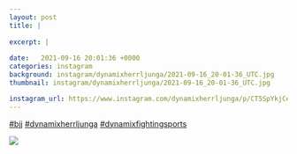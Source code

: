 ```yaml
---
layout: post
title: |
  
excerpt: |
    
date:   2021-09-16 20:01:36 +0000
categories: instagram
background: instagram/dynamixherrljunga/2021-09-16_20-01-36_UTC.jpg
thumbnail: instagram/dynamixherrljunga/2021-09-16_20-01-36_UTC.jpg

instagram_url: https://www.instagram.com/dynamixherrljunga/p/CT5SpYkjCev
---
```

[#bjj](https://www.instagram.com/explore/tags/bjj/) [#dynamixherrljunga](https://www.instagram.com/explore/tags/dynamixherrljunga/) [#dynamixfightingsports](https://www.instagram.com/explore/tags/dynamixfightingsports/)



<img src='{{ site.baseurl }}/instagram/dynamixherrljunga/2021-09-16_20-01-36_UTC.jpg' class='img-fluid' />
